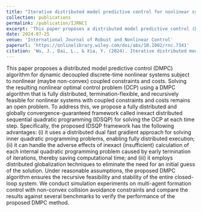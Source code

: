 ```yaml
---
title: "Iterative distributed model predictive control for nonlinear systems with coupled non‐convex constraints and costs"
collection: publications
permalink: /publication/IJRNC1
excerpt: 'This paper proposes a distributed model predictive control (DMPC) algorithm for dynamic decoupled discrete-time nonlinear systems subject to nonlinear (maybe non-convex) coupled constraints and costs.'
date: 2024-07-25
venue: 'International Journal of Robust and Nonlinear Control'
paperurl: 'https://onlinelibrary.wiley.com/doi/abs/10.1002/rnc.7341'
citation: 'Wu, J., Dai, L., & Xia, Y. (2024). Iterative distributed model predictive control for nonlinear systems with coupled non‐convex constraints and costs. International Journal of Robust and Nonlinear Control.'
---
```


This paper proposes a distributed model predictive control (DMPC) algorithm for dynamic decoupled discrete-time nonlinear systems subject to nonlinear (maybe non-convex) coupled constraints and costs. Solving the resulting nonlinear optimal control problem (OCP) using a DMPC algorithm that is fully distributed, termination-flexible, and recursively feasible for nonlinear systems with coupled constraints and costs remains an open problem. To address this, we propose a fully distributed and globally convergence-guaranteed framework called inexact distributed sequential quadratic programming (IDSQP) for solving the OCP at each time step. Specifically, the proposed IDSQP framework has the following advantages: (i) it uses a distributed dual fast gradient approach for solving inner quadratic programming problems, enabling fully distributed execution; (ii) it can handle the adverse effects of inexact (insufficient) calculation of each internal quadratic programming problem caused by early termination of iterations, thereby saving computational time; and (iii) it employs distributed globalization techniques to eliminate the need for an initial guess of the solution. Under reasonable assumptions, the proposed DMPC algorithm ensures the recursive feasibility and stability of the entire closed-loop system. We conduct simulation experiments on multi-agent formation control with non-convex collision avoidance constraints and compare the results against several benchmarks to verify the performance of the proposed DMPC method.

